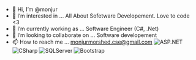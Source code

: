 - 👋 Hi, I’m @monjur
- 👀 I’m interested in ... All About Sofetware Developement. Love to code <3
- 🌱 I’m currently working as ... Software Engineer (C#, .Net)
- 💞️ I’m looking to collaborate on ... Software developement
- 📫 How to reach me ... monjurmorshed.cse@gmail.com
![ASP.NET](https://img.shields.io/badge/ASP.NET-MVC-blue)
![CSharp](https://img.shields.io/badge/C%23-Programming-blue)
![SQLServer](https://img.shields.io/badge/SQL-Server-red)
![Bootstrap](https://img.shields.io/badge/Bootstrap-Framework-purple)

<!---
monjur15/monjur15 is a ✨ special ✨ repository because its `README.md` (this file) appears on your GitHub profile.
You can click the Preview link to take a look at your changes.
--->

